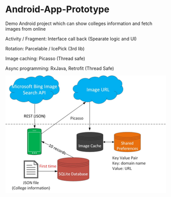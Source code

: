 # Android-App-Prototype

Demo Android project which can show colleges information and fetch images from online

Activity / Fragment: Interface call back (Spearate logic and UI)

Rotation: Parcelable / IcePick (3rd lib)

Image caching: Picasso (Thread safe)

Async programming: RxJava, Retrofit (Thread Safe)

![alt tag](https://github.com/mahokyin/Android-App-Prototype/blob/master/Drawing1.jpg)
